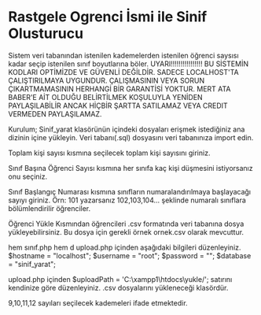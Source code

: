 # Rastgele Ogrenci İsmi ile Sinif Olusturucu
 Sistem veri tabanından istenilen kademelerden istenilen öğrenci saysısı kadar seçip istenilen sınıf boyutlarına böler.
 UYARI!!!!!!!!!!!!!!!!
 BU SİSTEMİN KODLARI OPTİMİZDE VE GÜVENLİ DEĞİLDİR. SADECE LOCALHOST'TA ÇALIŞTIRILMAYA UYGUNDUR. ÇALIŞMASININ VEYA SORUN ÇIKARTMAMASININ HERHANGİ BİR GARANTİSİ YOKTUR. MERT ATA BABER'E AİT OLDUĞU BELİRTİLMEK KOŞULUYLA YENİDEN PAYLAŞILABİLİR ANCAK HİÇBİR ŞARTTA SATILAMAZ VEYA CREDIT VERMEDEN PAYLAŞILAMAZ.


 Kurulum;
 Sinif_yarat klasörünün içindeki dosyaları erişmek istediğiniz ana dizinin içine yükleyin. Veri tabanı(.sql) dosyasını veri tabanınıza import edin.
 
 Toplam kişi sayısı kısmına seçilecek toplam kişi sayısını giriniz.
 
 Sınıf Başına Öğrenci Sayısı kısmına her sınıfa kaç kişi düşmesini istiyorsanız onu seçiniz.
 
 Sınıf Başlangıç Numarası kısmına sınıfların numaralandırılmaya başlayacağı sayıyı giriniz. Örn: 101 yazarsanız 102,103,104... şeklinde numaralı sınıflara bölümlendirilir öğrenciler.
 
 Öğrenci Yükle Kısmından öğrencileri .csv formatında veri tabanına dosya yükleyebilirsiniz. Bu dosya için gerekli örnek ornek.csv olarak mevcuttur.
 
 hem sınıf.php hem d upload.php içinden aşağıdaki bilgileri düzenleyiniz.
 $hostname = "localhost";
 $username = "root";
 $password = "";
$database = "sinif_yarat";

upload.php içinden     $uploadPath = 'C:\xampp1\htdocs\yukle/'; satırını kendinize göre düzenleyiniz. .csv dosyalarını yükleneceği klasördür.

9,10,11,12 sayıları seçilecek kademeleri ifade etmektedir.


 
 
